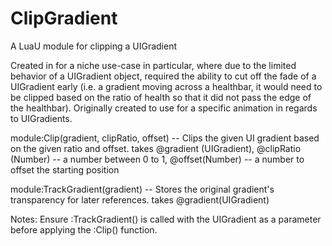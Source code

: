 # ClipGradient
A LuaU module for clipping a UIGradient

Created in for a niche use-case in particular, where due to the limited behavior of a UIGradient object, required the ability to cut off the fade of a UIGradient early (i.e. a gradient moving across a healthbar, it would need to be clipped based on the ratio of health so that it did not pass the edge of the healthbar). Originally created to use for a specific animation in regards to UIGradients.

module:Clip(gradient, clipRatio, offset) -- Clips the given UI gradient based on the given ratio and offset.
                                           takes @gradient (UIGradient), 
                                                 @clipRatio (Number) -- a number between 0 to 1,
                                                 @offset(Number) -- a number to offset the starting position

                                                 
module:TrackGradient(gradient) -- Stores the original gradient's transparency for later references.
                                  takes @gradient(UIGradient)



Notes:
Ensure :TrackGradient() is called with the UIGradient as a parameter before applying the :Clip() function.

